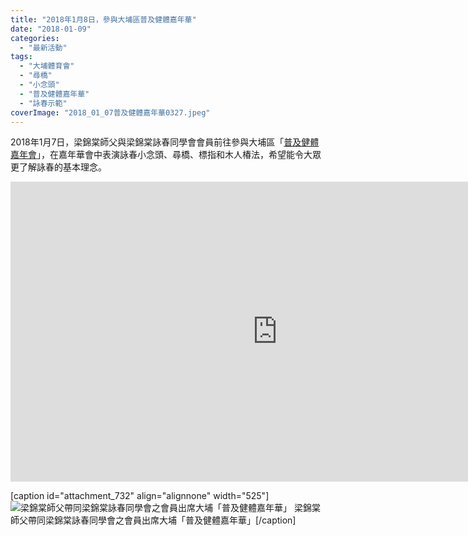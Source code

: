 ```yaml
---
title: "2018年1月8日，參與大埔區普及健體嘉年華"
date: "2018-01-09"
categories: 
  - "最新活動"
tags: 
  - "大埔體育會"
  - "尋橋"
  - "小念頭"
  - "普及健體嘉年華"
  - "詠春示範"
coverImage: "2018_01_07普及健體嘉年華0327.jpeg"
---
```


2018年1月7日，梁錦棠師父與梁錦棠詠春同學會會員前往參與大埔區「[普及健體嘉年會](http://www.lcsd.gov.hk/tc/healthy/index.html)」，在嘉年華會中表演詠春小念頭、尋橋、標指和木人椿法，希望能令大眾更了解詠春的基本理念。<!--more-->

<iframe width="853" height="480" src="https://www.youtube.com/embed/jO34Xf0hGrc" frameborder="0" gesture="media" allow="encrypted-media" allowfullscreen></iframe>

\[caption id="attachment\_732" align="alignnone" width="525"\]![梁錦棠師父帶同梁錦棠詠春同學會之會員出席大埔「普及健體嘉年華」](images/2018_01_07普及健體嘉年華0327-1024x768.jpeg) 梁錦棠師父帶同梁錦棠詠春同學會之會員出席大埔「普及健體嘉年華」\[/caption\]
